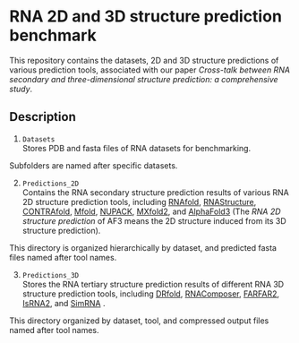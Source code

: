 # RNA 2D and 3D structure prediction benchmark

This repository contains the datasets, 2D and 3D structure predictions of various prediction tools, associated with our paper *Cross-talk between RNA secondary and three-dimensional structure prediction: a comprehensive study*.

## Description  

1. `Datasets`  
Stores PDB and fasta files of RNA datasets for benchmarking.

Subfolders are named after specific datasets.  

2. `Predictions_2D`  
Contains the RNA secondary structure prediction results of various RNA 2D structure prediction tools, including
[RNAfold](http://rna.tbi.univie.ac.at/cgi-bin/RNAWebSuite/RNAfold.cgi),
[RNAStructure](https://doi.org/10.1186/1471-2105-11-129),
[CONTRAfold](https://doi.org/10.1093/bioinformatics/btl246),
[Mfold](https://doi.org/10.1093/nar/gkg595),
[NUPACK](https://doi.org/10.1002/jcc.21596),
[MXfold2](https://doi.org/10.1038/s41467-021-21194-4),
and [AlphaFold3](https://github.com/google-deepmind/alphafold3)
(The *RNA 2D structure prediction* of AF3 means the 2D structure induced from its 3D structure prediction).

This directory is organized hierarchically by dataset, and predicted fasta files named after tool names.  

3. `Predictions_3D`  
Stores the RNA tertiary structure prediction results of different RNA 3D structure prediction tools, including
[DRfold](https://github.com/leeyang/DRfold),
[RNAComposer](https://rnacomposer.cs.put.poznan.pl/),
[FARFAR2](https://doi.org/10.1016/j.str.2020.05.011),
[IsRNA2](https://10.1021/acs.jpcb.1c07288),
and [SimRNA](https://doi.org/10.1093/nar/gkv1479) .

This directory organized by dataset, tool, and compressed output files named after tool names. 
